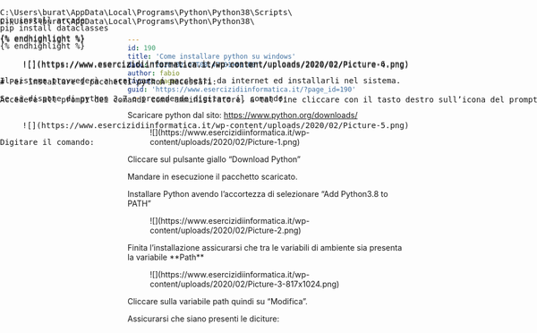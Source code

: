 ```yaml
---
id: 190
title: 'Come installare python su windows'
date: '2020-02-07T08:47:01+01:00'
author: fabio
layout: page
guid: 'https://www.esercizidiinformatica.it/?page_id=190'
---
```


Scaricare python dal sito: <https://www.python.org/downloads/>

<figure class="wp-block-image size-large">![](https://www.esercizidiinformatica.it/wp-content/uploads/2020/02/Picture-1.png)</figure>Cliccare sul pulsante giallo “Download Python”

Mandare in esecuzione il pacchetto scaricato.

Installare Python avendo l’accortezza di selezionare “Add Python3.8 to PATH”

<figure class="wp-block-image size-large">![](https://www.esercizidiinformatica.it/wp-content/uploads/2020/02/Picture-2.png)</figure>Finita l’installazione assicurarsi che tra le variabili di ambiente sia presenta la variabile **Path**

<figure class="wp-block-image size-large">![](https://www.esercizidiinformatica.it/wp-content/uploads/2020/02/Picture-3-817x1024.png)</figure>Cliccare sulla variabile path quindi su “Modifica”.

Assicurarsi che siano presenti le diciture:


<pre class="wp-block-simple-code-block-ace" data-copy="false" data-fontsize="14" data-lines="Infinity" data-mode="sh" data-showlines="true" data-theme="monokai" style="position:absolute;top:0;right:0;bottom:0;left:0">C:\Users\burat\AppData\Local\Programs\Python\Python38\Scripts\
C:\Users\burat\AppData\Local\Programs\Python\Python38\

{% endhighlight %}

</div><figure class="wp-block-image size-large">![](https://www.esercizidiinformatica.it/wp-content/uploads/2020/02/Picture-4.png)</figure># Per installare i pacchetti python necessari:

Accedere all prompt dei comandi come amministratore, a tal fine cliccare con il tasto destro sull’icona del prompt e poi cliccare su “**Esegui come amministratore**”

<figure class="wp-block-image size-large">![](https://www.esercizidiinformatica.it/wp-content/uploads/2020/02/Picture-5.png)</figure>Digitare il comando:


<pre class="wp-block-simple-code-block-ace" data-copy="false" data-fontsize="14" data-lines="Infinity" data-mode="sh" data-showlines="true" data-theme="monokai" style="position:absolute;top:0;right:0;bottom:0;left:0">pip install arcade

{% endhighlight %}

</div><figure class="wp-block-image size-large">![](https://www.esercizidiinformatica.it/wp-content/uploads/2020/02/Picture-6.png)</figure>Il sistema provvederà a scaricare i pacchetti da internet ed installarli nel sistema.

Se si dispone di python 3.7 o precedende digitare il comando:


<pre class="wp-block-simple-code-block-ace" data-copy="false" data-fontsize="14" data-lines="Infinity" data-mode="sh" data-showlines="true" data-theme="monokai" style="position:absolute;top:0;right:0;bottom:0;left:0">pip install dataclasses

{% endhighlight %}

</div>